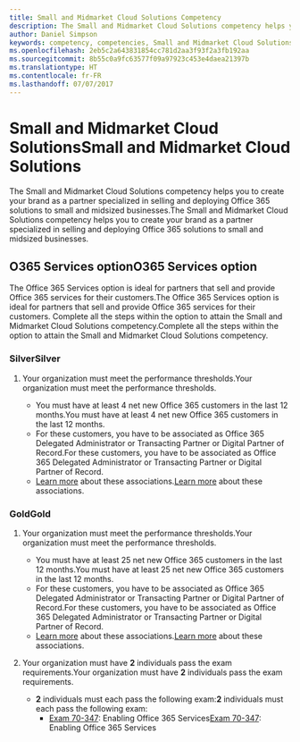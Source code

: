```yaml
---
title: Small and Midmarket Cloud Solutions Competency
description: The Small and Midmarket Cloud Solutions competency helps you to create your brand as a partner specialized in selling and deploying Office 365 solutions to small and midsized businesses.
author: Daniel Simpson
keywords: competency, competencies, Small and Midmarket Cloud Solutions
ms.openlocfilehash: 2eb5c2a643831854cc781d2aa3f93f2a3fb192aa
ms.sourcegitcommit: 8b55c0a9fc63577f09a97923c453e4daea21397b
ms.translationtype: HT
ms.contentlocale: fr-FR
ms.lasthandoff: 07/07/2017
---
```

# <a name="small-and-midmarket-cloud-solutions"></a><span data-ttu-id="06cfa-104">Small and Midmarket Cloud Solutions</span><span class="sxs-lookup"><span data-stu-id="06cfa-104">Small and Midmarket Cloud Solutions</span></span> 
<span data-ttu-id="06cfa-105">The Small and Midmarket Cloud Solutions competency helps you to create your brand as a partner specialized in selling and deploying Office 365 solutions to small and midsized businesses.</span><span class="sxs-lookup"><span data-stu-id="06cfa-105">The Small and Midmarket Cloud Solutions competency helps you to create your brand as a partner specialized in selling and deploying Office 365 solutions to small and midsized businesses.</span></span>

## <a name="o365-services-option"></a><span data-ttu-id="06cfa-106">O365 Services option</span><span class="sxs-lookup"><span data-stu-id="06cfa-106">O365 Services option</span></span>
<span data-ttu-id="06cfa-107">The Office 365 Services option is ideal for partners that sell and provide Office 365 services for their customers.</span><span class="sxs-lookup"><span data-stu-id="06cfa-107">The Office 365 Services option is ideal for partners that sell and provide Office 365 services for their customers.</span></span> <span data-ttu-id="06cfa-108">Complete all the steps within the option to attain the Small and Midmarket Cloud Solutions competency.</span><span class="sxs-lookup"><span data-stu-id="06cfa-108">Complete all the steps within the option to attain the Small and Midmarket Cloud Solutions competency.</span></span>

### <a name="silver"></a><span data-ttu-id="06cfa-109">Silver</span><span class="sxs-lookup"><span data-stu-id="06cfa-109">Silver</span></span>
1. <span data-ttu-id="06cfa-110">Your organization must meet the performance thresholds.</span><span class="sxs-lookup"><span data-stu-id="06cfa-110">Your organization must meet the performance thresholds.</span></span>
    
    - <span data-ttu-id="06cfa-111">You must have at least 4 net new Office 365 customers in the last 12 months.</span><span class="sxs-lookup"><span data-stu-id="06cfa-111">You must have at least 4 net new Office 365 customers in the last 12 months.</span></span>
    - <span data-ttu-id="06cfa-112">For these customers, you have to be associated as Office 365 Delegated Administrator or Transacting Partner or Digital Partner of Record.</span><span class="sxs-lookup"><span data-stu-id="06cfa-112">For these customers, you have to be associated as Office 365 Delegated Administrator or Transacting Partner or Digital Partner of Record.</span></span>
    - <span data-ttu-id="06cfa-113">[Learn more](https://partner.microsoft.com/en-us/membership/digital-partner-of-record) about these associations.</span><span class="sxs-lookup"><span data-stu-id="06cfa-113">[Learn more](https://partner.microsoft.com/en-us/membership/digital-partner-of-record) about these associations.</span></span>

### <a name="gold"></a><span data-ttu-id="06cfa-114">Gold</span><span class="sxs-lookup"><span data-stu-id="06cfa-114">Gold</span></span>
1. <span data-ttu-id="06cfa-115">Your organization must meet the performance thresholds.</span><span class="sxs-lookup"><span data-stu-id="06cfa-115">Your organization must meet the performance thresholds.</span></span>

    - <span data-ttu-id="06cfa-116">You must have at least 25 net new Office 365 customers in the last 12 months.</span><span class="sxs-lookup"><span data-stu-id="06cfa-116">You must have at least 25 net new Office 365 customers in the last 12 months.</span></span>
    - <span data-ttu-id="06cfa-117">For these customers, you have to be associated as Office 365 Delegated Administrator or Transacting Partner or Digital Partner of Record.</span><span class="sxs-lookup"><span data-stu-id="06cfa-117">For these customers, you have to be associated as Office 365 Delegated Administrator or Transacting Partner or Digital Partner of Record.</span></span>
    - <span data-ttu-id="06cfa-118">[Learn more](https://partner.microsoft.com/en-us/membership/digital-partner-of-record) about these associations.</span><span class="sxs-lookup"><span data-stu-id="06cfa-118">[Learn more](https://partner.microsoft.com/en-us/membership/digital-partner-of-record) about these associations.</span></span>  
  
2. <span data-ttu-id="06cfa-119">Your organization must have **2** individuals pass the exam requirements.</span><span class="sxs-lookup"><span data-stu-id="06cfa-119">Your organization must have **2** individuals pass the exam requirements.</span></span>

    - <span data-ttu-id="06cfa-120">**2** individuals must each pass the following exam:</span><span class="sxs-lookup"><span data-stu-id="06cfa-120">**2** individuals must each pass the following exam:</span></span>
        - <span data-ttu-id="06cfa-121">[Exam 70-347](https://www.microsoft.com/en-us/learning/exam-70-347.aspx): Enabling Office 365 Services</span><span class="sxs-lookup"><span data-stu-id="06cfa-121">[Exam 70-347](https://www.microsoft.com/en-us/learning/exam-70-347.aspx): Enabling Office 365 Services</span></span>
